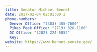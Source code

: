 ```yaml
---
title: Senator Michael Bennet
date: 2017-02-04 02:01:00 Z
phone-numbers:
  Denver Office: "(303) 455-7600"
  Pikes Peak Office: "(719) 328-1100"
  DC Office: "(202) 224-5852"
  Key: 
website: https://www.bennet.senate.gov/
---
```


